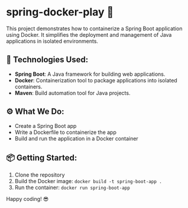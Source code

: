 # spring-docker-play 🚀

This project demonstrates how to containerize a Spring Boot application using Docker. It simplifies the deployment and management of Java applications in isolated environments. 

## 🔧 Technologies Used:
- **Spring Boot**: A Java framework for building web applications.
- **Docker**: Containerization tool to package applications into isolated containers.
- **Maven**: Build automation tool for Java projects.

## ⚙️ What We Do:
- Create a Spring Boot app
- Write a Dockerfile to containerize the app
- Build and run the application in a Docker container

## 📦 Getting Started:
1. Clone the repository
2. Build the Docker image: `docker build -t spring-boot-app .`
3. Run the container: `docker run spring-boot-app`

Happy coding! 😎
